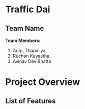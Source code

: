 # Traffic Dai

## Team Name

**Team Members:**

1. Adip, Thapaliya
2. Ruchan Kayastha
3. Avinav Dev Bhatta

# Project Overview

## List of Features





